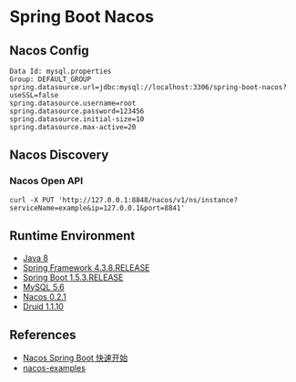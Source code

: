 # Spring Boot Nacos

## Nacos Config
```
Data Id: mysql.properties
Group: DEFAULT_GROUP
spring.datasource.url=jdbc:mysql://localhost:3306/spring-boot-nacos?useSSL=false
spring.datasource.username=root
spring.datasource.password=123456
spring.datasource.initial-size=10
spring.datasource.max-active=20
```

## Nacos Discovery
### Nacos Open API
```
curl -X PUT 'http://127.0.0.1:8848/nacos/v1/ns/instance?serviceName=example&ip=127.0.0.1&port=8841'
```

## Runtime Environment
- [Java 8](http://www.oracle.com/technetwork/java/javase/downloads/jdk8-downloads-2133151.html)
- [Spring Framework 4.3.8.RELEASE](http://projects.spring.io/spring-framework)
- [Spring Boot 1.5.3.RELEASE](https://projects.spring.io/spring-boot)
- [MySQL 5.6](http://www.mysql.com/)
- [Nacos 0.2.1](https://github.com/alibaba/Nacos)
- [Druid 1.1.10](https://github.com/alibaba/druid)

## References
- [Nacos Spring Boot 快速开始](https://nacos.io/zh-cn/docs/quick-start-spring-boot.html)
- [nacos-examples](https://github.com/nacos-group/nacos-examples)